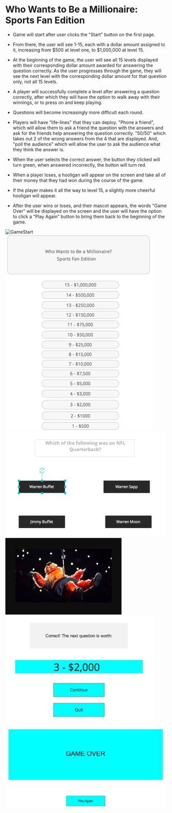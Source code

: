 # Who Wants to Be a Millionaire: Sports Fan Edition

* Game will start after user clicks the "Start" button on the first page. 

* From there, the user will see 1-15, each with a dollar amount assigned to it, increasing from $500 at level one, to $1,000,000 at level 15.

* At the beginning of the game, the user will see all 15 levels displayed with their corresponding dollar amount awarded for answering the question correctly. As the user progresses through the game, they will see the next level with the corresponding dollar amount for that question only, not all 15 levels. 

* A player will successfully complete a level after answering a question correctly, after which they will have the option to walk away with their winnings, or to press on and keep playing. 

* Questions will become increasingly more difficult each round.

* Players will have "life-lines" that they can deploy. "Phone a friend", which will allow them to ask a friend the question with the answers and ask for the friends help answering the question correctly. "50/50" which takes out 2 of the wrong answers from the 4 that are displayed. And, "poll the audience" which will allow the user to ask the audience what they think the answer is. 

* When the user selects the correct answer, the button they clicked will turn green, when answered incorrectly, the button will turn red. 
* When a player loses, a hooligan will appear on the screen and take all of their money that they had won during the course of the game. 
* If the player makes it all the way to level 15, a slightly more cheerful hooligan will appear.
* After the user wins or loses, and their mascot appears, the words "Game Over" will be displayed on the screen and the user will have the option to click a "Play Again" button to bring them back to the beginning of the game.

![GameStart](https://imgur.com/6lQSoi2)
![SecondScreen](SecondScreen.png)
![Question](Question.png)
![Gritty](Gritty.png)
![CorrectAnswer](CorrectAnswer.png)
![GameOver](GameOver.png)
